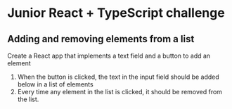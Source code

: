 # Junior React + TypeScript challenge

## Adding and removing elements from a list

Create a React app that implements a text field and a button to add an element

1. When the button is clicked, the text in the input field should be added below in a list of elements
2. Every time any element in the list is clicked, it should be removed from the list.
